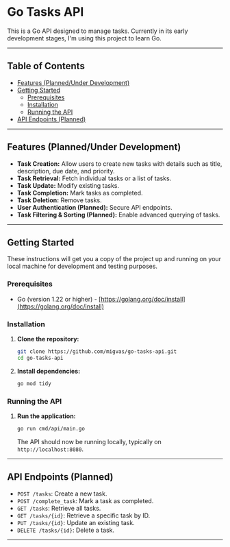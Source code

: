 # Go Tasks API

This is a Go API designed to manage tasks. Currently in its early development stages, I'm using this project to learn Go.

---

## Table of Contents

* [Features (Planned/Under Development)](#features-plannedunder-development)
* [Getting Started](#getting-started)
    * [Prerequisites](#prerequisites)
    * [Installation](#installation)
    * [Running the API](#running-the-api)
* [API Endpoints (Planned)](#api-endpoints-planned)

---

## Features (Planned/Under Development)

* **Task Creation:** Allow users to create new tasks with details such as title, description, due date, and priority.
* **Task Retrieval:** Fetch individual tasks or a list of tasks.
* **Task Update:** Modify existing tasks.
* **Task Completion:** Mark tasks as completed.
* **Task Deletion:** Remove tasks.
* **User Authentication (Planned):** Secure API endpoints.
* **Task Filtering & Sorting (Planned):** Enable advanced querying of tasks.

---

## Getting Started

These instructions will get you a copy of the project up and running on your local machine for development and testing purposes.

### Prerequisites

* Go (version 1.22 or higher) - [https://golang.org/doc/install](https://golang.org/doc/install)

### Installation

1.  **Clone the repository:**
    ```bash
    git clone https://github.com/migvas/go-tasks-api.git
    cd go-tasks-api
    ```
2.  **Install dependencies:**
    ```bash
    go mod tidy
    ```

### Running the API

1.  **Run the application:**
    ```bash
    go run cmd/api/main.go
    ```
    The API should now be running locally, typically on `http://localhost:8080`.

---

## API Endpoints (Planned)

* `POST /tasks`: Create a new task.
* `POST /complete_task`: Mark a task as completed.
* `GET /tasks`: Retrieve all tasks.
* `GET /tasks/{id}`: Retrieve a specific task by ID.
* `PUT /tasks/{id}`: Update an existing task.
* `DELETE /tasks/{id}`: Delete a task.

---